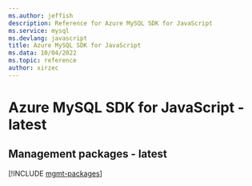 ```yaml
---
ms.author: jeffish
description: Reference for Azure MySQL SDK for JavaScript
ms.service: mysql
ms.devlang: javascript
title: Azure MySQL SDK for JavaScript
ms.data: 10/04/2022
ms.topic: reference
author: xirzec
---
```

# Azure MySQL SDK for JavaScript - latest

## Management packages - latest
[!INCLUDE [mgmt-packages](mysql-mgmt-index.md)]